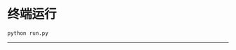 # 终端运行

```shell
python run.py
```
*******************************************************************************************************************************************************************************************************************************************************************************************************************************************************************************************************************************************************************************************************************************************************************************************************************************************************************************************************************************************************************************************************************************************************************************************************************************